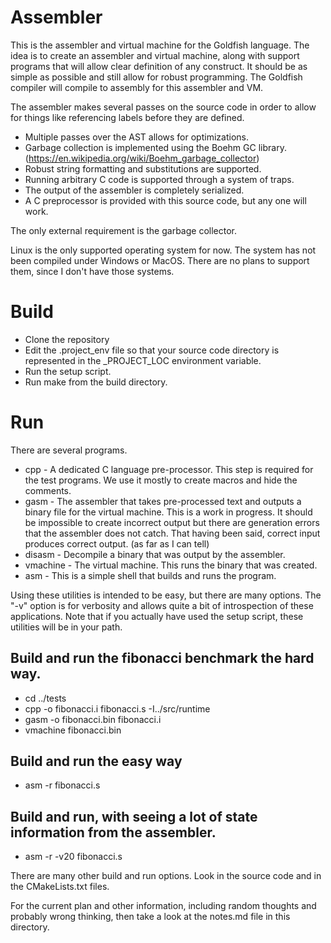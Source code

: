 # Assembler

This is the assembler and virtual machine for the Goldfish language. The idea is to create an assembler and virtual machine, along with support programs that will allow clear definition of any construct. It should be as simple as possible and still allow for robust programming. The Goldfish compiler will
compile to assembly for this assembler and VM.

The assembler makes several passes on the source code in order to allow for things like referencing labels before they are defined.
- Multiple passes over the AST allows for optimizations.
- Garbage collection is implemented using the Boehm GC library. (https://en.wikipedia.org/wiki/Boehm_garbage_collector)
- Robust string formatting and substitutions are supported.
- Running arbitrary C code is supported through a system of traps.
- The output of the assembler is completely serialized.
- A C preprocessor is provided with this source code, but any one will work.

The only external requirement is the garbage collector.

Linux is the only supported operating system for now. The system has not been compiled under Windows or MacOS. There are no plans to support them, since I don't have those systems.

# Build
- Clone the repository
- Edit the .project_env file so that your source code directory is represented in the _PROJECT_LOC environment variable.
- Run the setup script.
- Run make from the build directory.

# Run
There are several programs.
- cpp - A dedicated C language pre-processor. This step is required for the test programs. We use it mostly to create macros and hide the comments.
- gasm - The assembler that takes pre-processed text and outputs a binary file for the virtual machine. This is a work in progress. It should be impossible to create incorrect output but there are generation errors that the assembler does not catch. That having been said, correct input produces correct output. (as far as I can tell)
- disasm - Decompile a binary that was output by the assembler.
- vmachine - The virtual machine. This runs the binary that was created.
- asm - This is a simple shell that builds and runs the program. 

Using these utilities is intended to be easy, but there are many options. The "-v" option is for verbosity and allows quite a bit of introspection of these applications. Note that if you actually have used the setup script, these utilities will be in your path. 

## Build and run the fibonacci benchmark the hard way.
- cd ../tests
- cpp -o fibonacci.i fibonacci.s -I../src/runtime
- gasm -o fibonacci.bin fibonacci.i
- vmachine fibonacci.bin

## Build and run the easy way
- asm -r fibonacci.s

## Build and run, with seeing a lot of state information from the assembler.
- asm -r -v20 fibonacci.s

There are many other build and run options. Look in the source code and in the CMakeLists.txt files.

For the current plan and other information, including random thoughts and probably wrong thinking, then take a look at the notes.md file in this directory.
